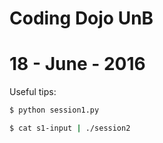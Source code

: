 Coding Dojo UnB
================

# 18 - June - 2016

Useful tips:
```bash
$ python session1.py
```

```bash
$ cat s1-input | ./session2
```
